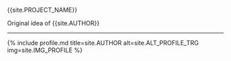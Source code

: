 {{site.PROJECT_NAME}}

Original idea of {{site.AUTHOR}}

---

{% include profile.md title=site.AUTHOR alt=site.ALT_PROFILE_TRG img=site.IMG_PROFILE %}